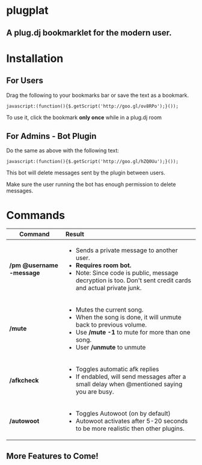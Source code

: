 plugplat
========


A plug.dj bookmarklet for the modern user.
---------------------------------


Installation
============

For Users
---------

Drag the following to your bookmarks bar or save the text as a bookmark.
```
javascript:(function(){$.getScript('http://goo.gl/ov8RPo');}());
```

To use it, click the bookmark **only once** while in a plug.dj room


For Admins - Bot Plugin
----------

Do the same as above with the following text:
```
javascript:(function(){$.getScript('http://goo.gl/hZQ0Uu');}());
```
This bot will delete messages sent by the plugin between users.

Make sure the user running the bot has enough permission to delete messages.

Commands
========

Command | Result
--------|:------
**/pm @username -message** | <ul><li>Sends a private message to another user.</li><li>**Requires room bot.**</li><li> Note: Since code is public, message decryption is too. Don't sent credit cards and actual private junk.</li></ul>
**/mute** | <ul><li>Mutes the current song.</li><li>When the song is done, it will unmute back to previous volume.</li><li>Use **/mute -1** to mute for more than one song.</li><li>User **/unmute** to unmute</li></ul>
**/afkcheck** | <ul><li>Toggles automatic afk replies</li><li>If endabled, will send messages after a small delay when @mentioned saying you are busy. </li></ul>
**/autowoot** | <ul><li>Toggles Autowoot (on by default)</li><li>Autowoot activates after 5-20 seconds to be more realistic then other plugins.</li></ul>

More Features to Come!
---------------------
